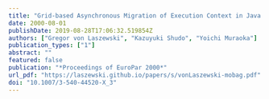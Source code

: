 ```yaml
---
title: "Grid-based Asynchronous Migration of Execution Context in Java Virtual Machines"
date: 2000-08-01
publishDate: 2019-08-28T17:06:32.519854Z
authors: ["Gregor von Laszewski", "Kazuyuki Shudo", "Yoichi Muraoka"]
publication_types: ["1"]
abstract: ""
featured: false
publication: "*Proceedings of EuroPar 2000*"
url_pdf: "https://laszewski.github.io/papers/s/vonLaszewski-mobag.pdf"
doi: "10.1007/3-540-44520-X_3"
---
```


